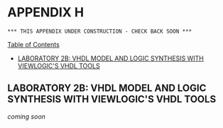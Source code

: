 # APPENDIX H

```text
*** THIS APPENDIX UNDER CONSTRUCTION - CHECK BACK SOON ***
```

[Table of Contents](https://github.com/JeffDeCola/my-masters-thesis#table-of-contents)

* [LABORATORY 2B: VHDL MODEL AND LOGIC SYNTHESIS WITH VIEWLOGIC'S VHDL TOOLS](https://github.com/JeffDeCola/my-masters-thesis/blob/master/appendices/appendix-h/appendix-h.md#laboratory-2b-vhdl-model-and-logic-synthesis-with-viewlogics-vhdl-tools)

## LABORATORY 2B: VHDL MODEL AND LOGIC SYNTHESIS WITH VIEWLOGIC'S VHDL TOOLS

*coming soon*
